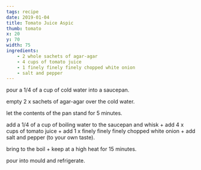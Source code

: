 ```yaml
---
tags: recipe
date: 2019-01-04
title: Tomato Juice Aspic
thumb: tomato
x: 20
y: 70
width: 75
ingredients:
    - 2 whole sachets of agar-agar
    - 4 cups of tomato juice
    - 1 finely finely finely chopped white onion
    - salt and pepper
---
```


pour a 1/4 of a cup of cold water into a saucepan.

empty 2 x sachets of agar-agar over the cold water. 

let the contents of the pan stand for 5 minutes. 

add a 1/4 of a cup of boiling water to the saucepan and whisk + add 4 x cups of tomato juice + add  1 x finely finely finely chopped white onion + add salt and pepper (to your own taste).

bring to the boil + keep at a high heat for 15 minutes. 

pour into mould and refrigerate.

